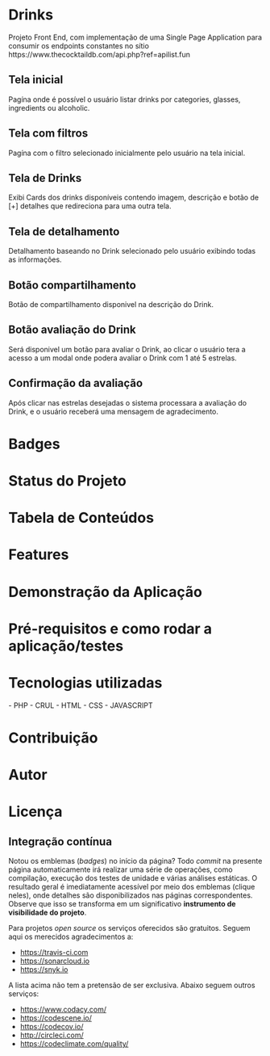 <h1>Drinks</h1>
<p>Projeto Front End, com implementação de uma Single Page Application para consumir os endpoints constantes no sítio https://www.thecocktaildb.com/api.php?ref=apilist.fun</p>

## Tela inicial
Pagína onde é possível o usuário listar drinks por categories, glasses, ingredients ou alcoholic.

## Tela com filtros
Pagína com o filtro selecionado inicialmente pelo usuário na tela inicial.

## Tela de Drinks
Exibi Cards dos drinks disponíveis contendo imagem, descrição e botão de [+] detalhes que redireciona para uma outra tela.

## Tela de detalhamento
Detalhamento baseando no Drink selecionado pelo usuário exibindo todas as informações.

## Botão compartilhamento
Botão de compartilhamento disponivel na descrição do Drink.

## Botão avaliação do Drink
Será disponivel um botão para avaliar o Drink, ao clicar o usuário tera a acesso a um modal onde podera avaliar o Drink com 1 até 5 estrelas.

## Confirmação da avaliação
Após clicar nas estrelas desejadas o sistema processara a avaliação do Drink, e o usuário receberá uma mensagem de agradecimento.

<h1>Badges</h1>
<h1>Status do Projeto</h1>
<h1>Tabela de Conteúdos</h1>
<h1>Features</h1>
<h1>Demonstração da Aplicação</h1>
<h1>Pré-requisitos e como rodar a aplicação/testes</h1>
<h1>Tecnologias utilizadas</h1>
- PHP
- CRUL
- HTML
- CSS
- JAVASCRIPT

<h1>Contribuição</h1>
<h1>Autor</h1>
<h1>Licença</h1>

## Integração contínua
Notou os emblemas (_badges_) no início da página? Todo _commit_ na presente
página automaticamente irá realizar uma série de operações, como compilação,
execução dos testes de unidade e várias análises estáticas. O resultado
geral é imediatamente acessível por meio dos emblemas (clique neles),
onde detalhes são disponibilizados nas páginas correspondentes.
Observe que isso se transforma em um significativo **instrumento
de visibilidade do projeto**.

Para projetos _open source_ os serviços oferecidos são gratuitos. Seguem aqui os
merecidos agradecimentos a:
- https://travis-ci.com
- https://sonarcloud.io
- https://snyk.io

A lista acima não tem a pretensão de ser exclusiva. Abaixo seguem outros serviços:
- https://www.codacy.com/
- https://codescene.io/
- https://codecov.io/
- http://circleci.com/
- https://codeclimate.com/quality/

